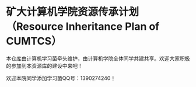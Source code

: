 # 矿大计算机学院资源传承计划（Resource Inheritance Plan of CUMTCS）
本仓库由计算机学习菌牵头维护，由计算机学院全体同学共建共享。欢迎大家积极的参加到本资源库的建设中来吧！

欢迎本院同学添加学习菌QQ号：1390274240！
